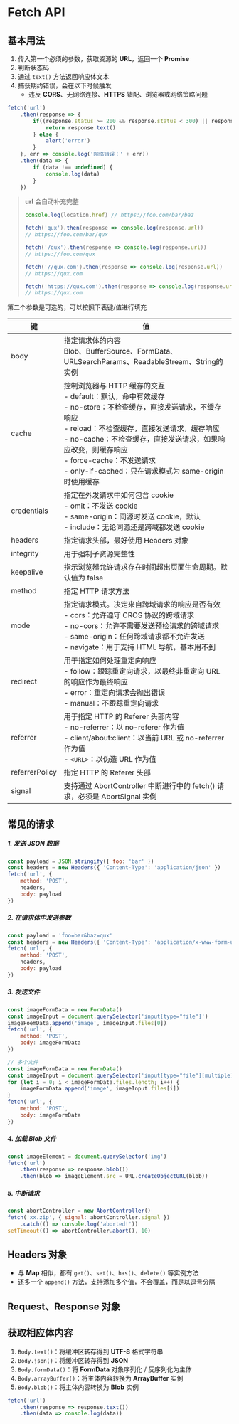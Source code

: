 # Fetch API

## 基本用法

1. 传入第一个必须的参数，获取资源的 **URL**，返回一个 **Promise**
2. 判断状态码
3. 通过 `text()` 方法返回响应体文本
4. 捕获期约错误，会在以下时候触发
   - 违反 **CORS**、无网络连接、**HTTPS** 错配、浏览器或网络策略问题

```js
fetch('url')
	.then(response => {
    	if((response.status >= 200 && response.status < 300) || response.status == 304){
            return response.text()
        } else {
            alert('error')
        }
	}, err => console.log('网络错误：' + err))
	.then(data => {
    	if (data !== undefined) {
         	console.log(data)   
        }
	})
```

> **url** 会自动补充完整
>
> ```js
> console.log(location.href) // https://foo.com/bar/baz
> 
> fetch('qux').then(response => console.log(response.url))
> // https://foo.com/bar/qux
> 
> fetch('/qux').then(response => console.log(response.url))
> // https://foo.com/qux
> 
> fetch('//qux.com').then(response => console.log(response.url))
> // https://qux.com
> 
> fetch('https://qux.com').then(response => console.log(response.url))
> // https://qux.com
> ```

第二个参数是可选的，可以按照下表键/值进行填充

| 键             | 值                                                           |
| -------------- | ------------------------------------------------------------ |
| body           | 指定请求体的内容<br />Blob、BufferSource、FormData、URLSearchParams、ReadableStream、String的实例 |
| cache          | 控制浏览器与 HTTP 缓存的交互<br />- default：默认，命中有效缓存<br />- no-store：不检查缓存，直接发送请求，不缓存响应<br />- reload：不检查缓存，直接发送请求，缓存响应<br />- no-cache：不检查缓存，直接发送请求，如果响应改变，则缓存响应<br />- force-cache：不发送请求<br />- only-if-cached：只在请求模式为 same-origin 时使用缓存 |
| credentials    | 指定在外发请求中如何包含 cookie<br />- omit：不发送 cookie<br />- same-origin：同源时发送 cookie，默认<br />- include：无论同源还是跨域都发送 cookie |
| headers        | 指定请求头部，最好使用 Headers 对象                          |
| integrity      | 用于强制子资源完整性                                         |
| keepalive      | 指示浏览器允许请求存在时间超出页面生命周期。默认值为 false   |
| method         | 指定 HTTP 请求方法                                           |
| mode           | 指定请求模式。决定来自跨域请求的响应是否有效<br />- cors：允许遵守 CROS 协议的跨域请求<br />- no-cors：允许不需要发送预检请求的跨域请求<br />- same-origin：任何跨域请求都不允许发送<br />- navigate：用于支持 HTML 导航，基本用不到 |
| redirect       | 用于指定如何处理重定向响应<br />- follow：跟踪重定向请求，以最终非重定向 URL 的响应作为最终响应<br />- error：重定向请求会抛出错误<br />- manual：不跟踪重定向请求 |
| referrer       | 用于指定 HTTP 的 Referer 头部内容<br />- no-referrer：以 no-referer 作为值<br />- client/about:client：以当前 URL 或 no-referrer 作为值<br />- `<URL>`：以伪造 URL 作为值 |
| referrerPolicy | 指定 HTTP 的 Referer 头部                                    |
| signal         | 支持通过 AbortController 中断进行中的 fetch() 请求，必须是 AbortSignal 实例 |

## 常见的请求

##### 1. 发送 JSON 数据

```js
const payload = JSON.stringify({ foo: 'bar' })
const headers = new Headers({ 'Content-Type': 'application/json' })
fetch('url', {
    method: 'POST',
    headers,
    body: payload
})
```

##### 2. 在请求体中发送参数

```js
const payload = 'foo=bar&baz=qux'
const headers = new Headers({ 'Content-Type': 'application/x-www-form-urlencoded; charset=UTF-8' })
fetch('url', {
    method: 'POST',
    headers,
    body: payload
})
```

##### 3. 发送文件

```js
const imageFormData = new FormData()
const imageInput = document.querySelector('input[type="file"]')
imageFoemData.append('image', imageInput.files[0])
fetch('url', {
    method: 'POST',
    body: imageFormData
})
```

```js
// 多个文件
const imageFormData = new FormData()
const imageInput = document.querySelector('input[type="file"][multiple]')
for (let i = 0; i < imageFormData.files.length; i++) {
    imageFormData.append('image', imageInput.files[i])
}
fetch('url', {
    method: 'POST',
    body: imageFormData
})
```

##### 4. 加载 Blob 文件

```js
const imageElement = document.querySelector('img')
fetch('url')
	.then(response => response.blob())
	.then(blob => imageElement.src = URL.createObjectURL(blob))
```

##### 5. 中断请求

```js
const abortController = new AbortController()
fetch('xx.zip', { signal: abortController.signal })
	.catch(() => console.log('aborted!'))
setTimeout(() => abortController.abort(), 10)
```

## Headers 对象

- 与 **Map** 相似，都有 `get()`、`set()`、`has()`、`delete()` 等实例方法
- 还多一个 `append()` 方法，支持添加多个值，不会覆盖，而是以逗号分隔

## Request、Response 对象

## 获取相应体内容

1. `Body.text()`：将缓冲区转存得到 **UTF-8** 格式字符串
2. `Body.json()`：将缓冲区转存得到 **JSON**
3. `Body.formData()`：将 **FormData** 对象序列化 / 反序列化为主体
4. `Body.arrayBuffer()`：将主体内容转换为 **ArrayBuffer** 实例
5. `Body.blob()`：将主体内容转换为 **Blob** 实例

```js
fetch('url')
	.then(response => response.text())
	.then(data => console.log(data))
```

